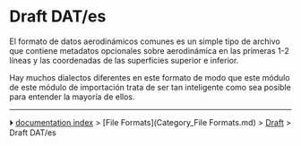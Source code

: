 # Draft DAT/es
<div class="mw-translate-fuzzy">

El formato de datos aerodinámicos comunes es un simple tipo de archivo que contiene metadatos opcionales sobre aerodinámica en las primeras 1-2 líneas y las coordenadas de las superficies superior e inferior.


</div>


<div class="mw-translate-fuzzy">

Hay muchos dialectos diferentes en este formato de modo que este módulo de este módulo de importación trata de ser tan inteligente como sea posible para entender la mayoría de ellos.


</div>


<div class="mw-translate-fuzzy">


</div>



---
⏵ [documentation index](../README.md) > [File Formats](Category_File Formats.md) > [Draft](Draft_Workbench.md) > Draft DAT/es
